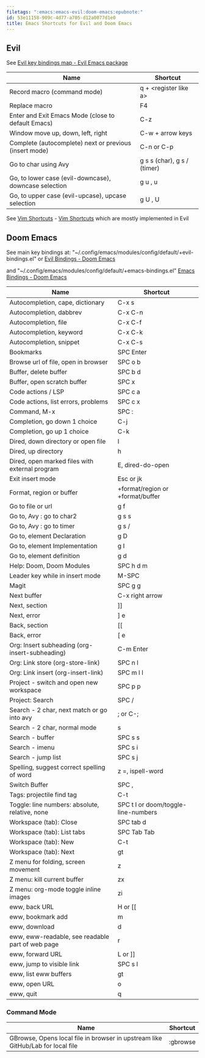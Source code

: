 ```yaml
---
filetags: ":emacs:emacs-evil:doom-emacs:epubnote:"
id: 53e11158-909c-4d77-a705-d12a0077d1e0
title: Emacs Shortcuts for Evil and Doom Emacs
---
```


## Evil

See [Evil key bindings map - Evil Emacs
package](https://github.com/emacs-evil/evil/blob/master/evil-maps.el)

| Name | Shortcut |
|----|----|
| Record macro (command mode) | q + \<register like a\> |
| Replace macro | F4 |
| Enter and Exit Emacs Mode (close to default Emacs) | C-z |
| Window move up, down, left, right | C-w + arrow keys |
| Complete (autocomplete) next or previous (insert mode) | C-n or C-p |
| Go to char using Avy | g s s (char), g s / (timer) |
| Go, to lower case (evil-downcase), downcase selection | g u , u |
| Go, to upper case (evil-upcase), upcase selection | g U , U |

See [Vim Shortcuts](../005-computer-shortcuts-vim) - [Vim
Shortcuts](id:bdb62bfe-56b7-4c13-a1e4-9f91cf4e0bb5) which are mostly
implemented in Evil

## Doom Emacs

See main key bindings at:
"~/.config/emacs/modules/config/default/+evil-bindings.el" or [Evil
Bindings - Doom
Emacs](https://github.com/doomemacs/doomemacs/blob/master/modules/config/default/+evil-bindings.el)

and "~/.config/emacs/modules/config/default/+emacs-bindings.el" [Emacs
Bindings - Doom
Emacs](https://github.com/doomemacs/doomemacs/blob/master/modules/config/default/%2Bemacs-bindings.el)

| Name | Shortcut |
|----|----|
| Autocompletion, cape, dictionary | C-x s |
| Autocompletion, dabbrev | C-x C-n |
| Autocompletion, file | C-x C-f |
| Autocompletion, keyword | C-x C-k |
| Autocompletion, snippet | C-x C-s |
| Bookmarks | SPC Enter |
| Browse url of file, open in browser | SPC o b |
| Buffer, delete buffer | SPC b d |
| Buffer, open scratch buffer | SPC x |
| Code actions / LSP | SPC c a |
| Code actions, list errors, problems | SPC c x |
| Command, M-x | SPC : |
| Completion, go down 1 choice | C-j |
| Completion, go up 1 choice | C-k |
| Dired, down directory or open file | l |
| Dired, up directory | h |
| Dired, open marked files with external program | E, dired-do-open |
| Exit insert mode | Esc or jk |
| Format, region or buffer | +format/region or +format/buffer |
| Go to file or url | g f |
| Go to, Avy : go to char2 | g s s |
| Go to, Avy : go to timer | g s / |
| Go to, element Declaration | g D |
| Go to, element Implementation | g I |
| Go to, element definition | g d |
| Help: Doom, Doom Modules | SPC h d m |
| Leader key while in insert mode | M-SPC |
| Magit | SPC g g |
| Next buffer | C-x right arrow |
| Next, section | \]\] |
| Next, error | \] e |
| Back, section | \[\[ |
| Back, error | \[ e |
| Org: Insert subheading (org-insert-subheading) | C-m Enter |
| Org: Link store (org-store-link) | SPC n l |
| Org: Link insert (org-insert-link) | SPC m l l |
| Project - switch and open new workspace | SPC p p |
| Project: Search | SPC / |
| Search - 2 char, next match or go into avy | ; or C-; |
| Search - 2 char, normal mode | s |
| Search - buffer | SPC s s |
| Search - imenu | SPC s i |
| Search - jump list | SPC s j |
| Spelling, suggest correct spelling of word | z =, ispell-word |
| Switch Buffer | SPC , |
| Tags: projectile find tag | C-t |
| Toggle: line numbers: absolute, relative, none | SPC t l or doom/toggle-line-numbers |
| Workspace (tab): Close | SPC tab d |
| Workspace (tab): List tabs | SPC Tab Tab |
| Workspace (tab): New | C-t |
| Workspace (tab): Next | gt |
| Z menu for folding, screen movement | z |
| Z menu: kill current buffer | zx |
| Z menu: org-mode toggle inline images | zi |
| eww, back URL | H or \[\[ |
| eww, bookmark add | m |
| eww, download | d |
| eww, eww-readable, see readable part of web page | r |
| eww, forward URL | L or \]\] |
| eww, jump to visible link | SPC s l |
| eww, list eww buffers | gt |
| eww, open URL | o |
| eww, quit | q |

### Command Mode

| Name | Shortcut |
|----|----|
| GBrowse, Opens local file in browser in upstream like GitHub/Lab for local file | :gbrowse |
